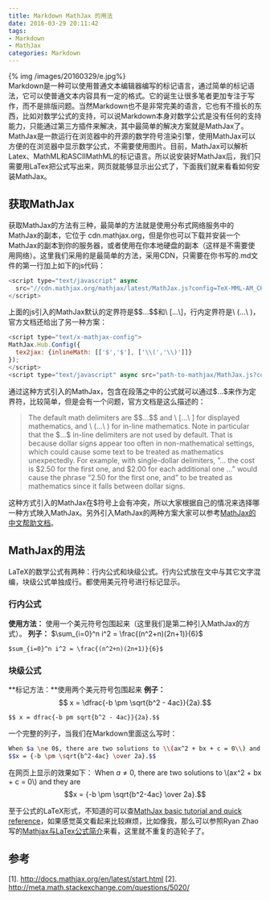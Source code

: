 ```yaml
---
title: Markdown MathJax 的用法
date: 2016-03-29 20:11:42
tags:
- Markdown
- MathJax
categories: Markdown
---
```

{% img /images/20160329/e.jpg%}  
Markdown是一种可以使用普通文本编辑器编写的标记语言，通过简单的标记语法，它可以使普通文本内容具有一定的格式。它的诞生让很多笔者更加专注于写作，而不是排版问题。当然Markdown也不是非常完美的语言，它也有不擅长的东西，比如对数学公式的支持，可以说Markdown本身对数学公式是没有任何的支持能力，只能通过第三方插件来解决，其中最简单的解决方案就是MathJax了。MathJax是一款运行在浏览器中的开源的数学符号渲染引擎，使用MathJax可以方便的在浏览器中显示数学公式，不需要使用图片。目前，MathJax可以解析Latex、MathML和ASCIIMathML的标记语言。所以说安装好MathJax后，我们只需要用LaTex把公式写出来，网页就能够显示出公式了，下面我们就来看看如何安装MathJax。
<!-- more -->
## 获取MathJax
获取MathJax的方法有三种，最简单的方法就是使用分布式网络服务中的MathJax的副本，它位于 cdn.mathjax.org，但是你也可以下载并安装一个MathJax的副本到你的服务器，或者使用在你本地硬盘的副本（这样是不需要使用网络）。这里我们采用的是最简单的方法，采用CDN，只需要在你书写的.md文件的第一行加上如下的js代码：
``` JavaScript
<script type="text/javascript" async
  src="//cdn.mathjax.org/mathjax/latest/MathJax.js?config=TeX-MML-AM_CHTML">
</script>
```
上面的js引入的MathJax默认的定界符是\$\$...\$\$和\\ [...\\]，行内定界符是\\ (...\\ )，官方文档还给出了另一种方案：
``` javascript
<script type="text/x-mathjax-config">
MathJax.Hub.Config({
  tex2jax: {inlineMath: [['$','$'], ['\\(','\\)']]}
});
</script>
<script type="text/javascript" async src="path-to-mathjax/MathJax.js?config=TeX-AMS_CHTML"></script>
```
通过这种方式引入的MathJax，包含在段落之中的公式就可以通过\$...\$来作为定界符，比较简单，但是会有一个问题，官方文档是这么描述的：
>The default math delimiters are \$\$...\$\$ and \\ [...\\ ] for displayed mathematics, and \\ (...\\ ) for in-line mathematics. Note in particular that the \$...\$ in-line delimiters are not used by default. That is because dollar signs appear too often in non-mathematical settings, which could cause some text to be treated as mathematics unexpectedly. For example, with single-dollar delimiters, ”... the cost is \$2.50 for the first one, and \$2.00 for each additional one ...” would cause the phrase “2.50 for the first one, and” to be treated as mathematics since it falls between dollar signs.

这种方式引入的MathJax在$符号上会有冲突，所以大家根据自己的情况来选择哪一种方式映入MathJax。另外引入MathJax的两种方案大家可以参考[MathJax的中文帮助文档](http://mathjax-chinese-doc.readthedocs.org/en/latest/start.html)。

## MathJax的用法
LaTeX的数学公式有两种：行内公式和块级公式。行内公式放在文中与其它文字混编，块级公式单独成行。都使用美元符号进行标记显示。
### 行内公式
**使用方法：** 使用一个美元符号包围起来（这里我们是第二种引入MathJax的方式）。
**列子：** $\sum_{i=0}^n i^2 = \frac{(n^2+n)(2n+1)}{6}$
```
$sum_{i=0}^n i^2 = \frac{(n^2+n)(2n+1)}{6}$
```
### 块级公式
**标记方法：**使用两个美元符号包围起来
**例子：**$$ x = \dfrac{-b \pm \sqrt{b^2 - 4ac}}{2a}.$$
```
$$ x = dfrac{-b pm sqrt{b^2 - 4ac}}{2a}.$$
```
一个完整的列子，当我们在Markdown里面这么写时：
``` bash
When $a \ne 0$, there are two solutions to \\(ax^2 + bx + c = 0\\) and they are
$$x = {-b \pm \sqrt{b^2-4ac} \over 2a}.$$
```
在网页上显示的效果如下：
When $a \ne 0$, there are two solutions to \\(ax^2 + bx + c = 0\\) and they are
$$x = {-b \pm \sqrt{b^2-4ac} \over 2a}.$$

至于公式的LaTeX形式，不知道的可以查[MathJax basic tutorial and quick reference](http://meta.math.stackexchange.com/questions/5020/mathjax-basic-tutorial-and-quick-reference)，如果感觉英文看起来比较麻烦，比如像我，那么可以参照Ryan Zhao写的[Mathjax与LaTex公式简介](http://mlworks.cn/posts/introduction-to-mathjax-and-latex-expression/)来看，这里就不重复的造轮子了。
## 参考
[1]. http://docs.mathjax.org/en/latest/start.html
[2]. http://meta.math.stackexchange.com/questions/5020/

















